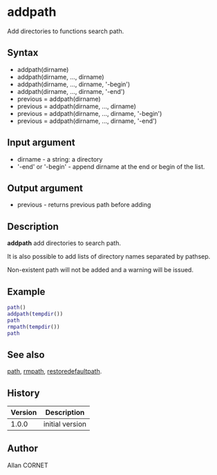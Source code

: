 

# addpath

Add directories to functions search path.

## Syntax

- addpath(dirname)
- addpath(dirname, ..., dirname)
- addpath(dirname, ..., dirname, '-begin')
- addpath(dirname, ..., dirname, '-end')
- previous = addpath(dirname)
- previous = addpath(dirname, ..., dirname)
- previous = addpath(dirname, ..., dirname, '-begin')
- previous = addpath(dirname, ..., dirname, '-end')

## Input argument

 - dirname - a string: a directory
 - '-end' or '-begin' - append dirname at the end or begin of the list.

## Output argument

 - previous - returns previous path before adding

## Description


  <p><b>addpath</b> add directories to search path.</p>
  <p>It is also possible to add lists of directory names separated by pathsep.</p>
  <p>Non-existent path will not be added and a warning will be issued.</p>


## Example

```matlab
path()
addpath(tempdir())
path
rmpath(tempdir())
path
```

## See also

[path](path.md), [rmpath](rmpath.md), [restoredefaultpath](restoredefaultpath.md).
## History

|Version|Description|
|------|------|
|1.0.0|initial version|


## Author

Allan CORNET



